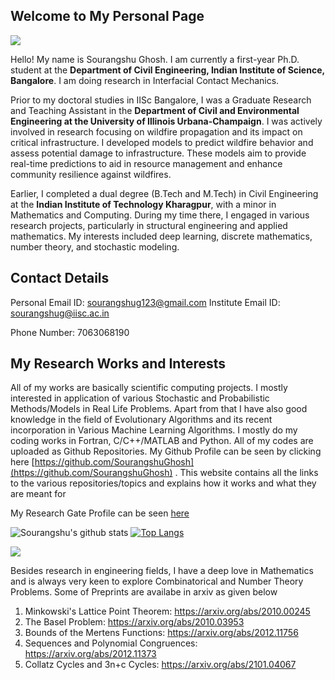 


## Welcome to My Personal Page

   


![](https://raw.githubusercontent.com/SourangshuGhosh/SourangshuGhosh.github.io/master/Pictures/me%20(1).jpg)

Hello! My name is Sourangshu Ghosh. I am currently a first-year Ph.D. student at the **Department of Civil Engineering, Indian Institute of Science, Bangalore**. I am doing research in Interfacial Contact Mechanics.

Prior to my doctoral studies in IISc Bangalore, I was a Graduate Research and Teaching Assistant in the **Department of Civil and Environmental Engineering at the University of Illinois Urbana-Champaign**. I was actively involved in research focusing on wildfire propagation and its impact on critical infrastructure. I developed models to predict wildfire behavior and assess potential damage to infrastructure. These models aim to provide real-time predictions to aid in resource management and enhance community resilience against wildfires.

Earlier, I completed a dual degree (B.Tech and M.Tech) in Civil Engineering at the **Indian Institute of Technology Kharagpur**, with a minor in Mathematics and Computing. During my time there, I engaged in various research projects, particularly in structural engineering and applied mathematics. My interests included deep learning, discrete mathematics, number theory, and stochastic modeling.

## **Contact Details**

Personal Email ID: [sourangshug123@gmail.com](mailto:sourangshug123@gmail.com) Institute Email ID: [sourangshug@iisc.ac.in](mailto:sourangshug@iisc.ac.in)

Phone Number: 7063068190

## **My Research Works and Interests**

All of my works are basically scientific computing projects. I mostly interested in application of various Stochastic and Probabilistic Methods/Models in Real Life Problems. Apart from that I have also good knowledge in the field of Evolutionary Algorithms and its recent incorporation in Various Machine Learning Algorithms. I mostly do my coding works in Fortran, C/C++/MATLAB and Python. All of my codes are uploaded as Github Repositories. My Github Profile can be seen by clicking here [https://github.com/SourangshuGhosh](https://github.com/SourangshuGhosh) . This website contains all the links to the various repositories/topics and explains how it works and what they are meant for

My Research Gate Profile can be seen [here](https://www.researchgate.net/profile/Sourangshu_Ghosh)

![Sourangshu's github stats](https://github-readme-stats.vercel.app/api?username=SourangshuGhosh&show_icons=true&count_private=true&theme=radical)
[![Top Langs](https://github-readme-stats.vercel.app/api/top-langs/?username=SourangshuGhosh&count_private=true&layout=compact&theme=radical)](https://github.com/anuraghazra/github-readme-stats)

![](https://komarev.com/ghpvc/?username=SourangshuGhosh)

Besides research in engineering fields, I have a deep love in Mathematics and is always very keen to explore Combinatorical and Number Theory Problems. Some of Preprints are availabe in arxiv as given below

1. Minkowski's Lattice Point Theorem: https://arxiv.org/abs/2010.00245
2. The Basel Problem: https://arxiv.org/abs/2010.03953
3. Bounds of the Mertens Functions: https://arxiv.org/abs/2012.11756
4. Sequences and Polynomial Congruences: https://arxiv.org/abs/2012.11373
5. Collatz Cycles and 3n+c Cycles: https://arxiv.org/abs/2101.04067
